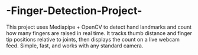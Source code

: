 # -Finger-Detection-Project-
This project uses Mediapipe + OpenCV to detect hand landmarks and count how many fingers are raised in real time. It tracks thumb distance and finger tip positions relative to joints, then displays the count on a live webcam feed. Simple, fast, and works with any standard camera.
